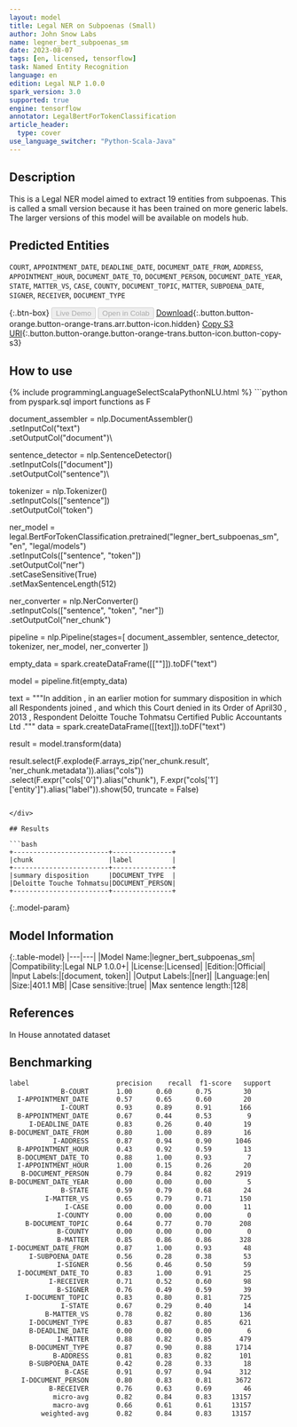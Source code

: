 ```yaml
---
layout: model
title: Legal NER on Subpoenas (Small)
author: John Snow Labs
name: legner_bert_subpoenas_sm
date: 2023-08-07
tags: [en, licensed, tensorflow]
task: Named Entity Recognition
language: en
edition: Legal NLP 1.0.0
spark_version: 3.0
supported: true
engine: tensorflow
annotator: LegalBertForTokenClassification
article_header:
  type: cover
use_language_switcher: "Python-Scala-Java"
---
```


## Description

This is a Legal NER model aimed to extract 19 entities from subpoenas. This is called a small version because it has been trained on more generic labels. The larger versions of this model will be available on models hub.

## Predicted Entities

`COURT`, `APPOINTMENT_DATE`, `DEADLINE_DATE`, `DOCUMENT_DATE_FROM`, `ADDRESS`, `APPOINTMENT_HOUR`, `DOCUMENT_DATE_TO`, `DOCUMENT_PERSON`, `DOCUMENT_DATE_YEAR`, `STATE`, `MATTER_VS`, `CASE`, `COUNTY`, `DOCUMENT_TOPIC`, `MATTER`, `SUBPOENA_DATE`, `SIGNER`, `RECEIVER`, `DOCUMENT_TYPE`

{:.btn-box}
<button class="button button-orange" disabled>Live Demo</button>
<button class="button button-orange" disabled>Open in Colab</button>
[Download](https://s3.amazonaws.com/auxdata.johnsnowlabs.com/legal/models/legner_bert_subpoenas_sm_en_1.0.0_3.0_1691423741988.zip){:.button.button-orange.button-orange-trans.arr.button-icon.hidden}
[Copy S3 URI](s3://auxdata.johnsnowlabs.com/legal/models/legner_bert_subpoenas_sm_en_1.0.0_3.0_1691423741988.zip){:.button.button-orange.button-orange-trans.button-icon.button-copy-s3}

## How to use



<div class="tabs-box" markdown="1">
{% include programmingLanguageSelectScalaPythonNLU.html %}
```python
from pyspark.sql import functions as F

document_assembler = nlp.DocumentAssembler()\
    .setInputCol("text")\
    .setOutputCol("document")\

sentence_detector = nlp.SentenceDetector()\
    .setInputCols(["document"])\
    .setOutputCol("sentence")\

tokenizer = nlp.Tokenizer() \
    .setInputCols(["sentence"]) \
    .setOutputCol("token")

ner_model = legal.BertForTokenClassification.pretrained("legner_bert_subpoenas_sm", "en", "legal/models")\
    .setInputCols(["sentence", "token"])\
    .setOutputCol("ner")\
    .setCaseSensitive(True)\
    .setMaxSentenceLength(512)

ner_converter = nlp.NerConverter()\
    .setInputCols(["sentence", "token", "ner"])\
    .setOutputCol("ner_chunk")

pipeline =  nlp.Pipeline(stages=[
    document_assembler,
    sentence_detector,
    tokenizer,
    ner_model,
    ner_converter
])


empty_data = spark.createDataFrame([[""]]).toDF("text")

model = pipeline.fit(empty_data)

text = """In addition , in an earlier motion for summary disposition in which all Respondents joined , and which this Court denied in its Order of April30 , 2013 , Respondent Deloitte Touche Tohmatsu Certified Public Accountants Ltd ."""
data = spark.createDataFrame([[text]]).toDF("text")

result = model.transform(data)

result.select(F.explode(F.arrays_zip('ner_chunk.result', 'ner_chunk.metadata')).alias("cols")) \
          .select(F.expr("cols['0']").alias("chunk"),
                       F.expr("cols['1']['entity']").alias("label")).show(50, truncate = False)
```

</div>

## Results

```bash
+------------------------+---------------+
|chunk                   |label          |
+------------------------+---------------+
|summary disposition     |DOCUMENT_TYPE  |
|Deloitte Touche Tohmatsu|DOCUMENT_PERSON|
+------------------------+---------------+
```

{:.model-param}
## Model Information

{:.table-model}
|---|---|
|Model Name:|legner_bert_subpoenas_sm|
|Compatibility:|Legal NLP 1.0.0+|
|License:|Licensed|
|Edition:|Official|
|Input Labels:|[document, token]|
|Output Labels:|[ner]|
|Language:|en|
|Size:|401.1 MB|
|Case sensitive:|true|
|Max sentence length:|128|

## References

In House annotated dataset

## Benchmarking

```bash
label                      precision    recall  f1-score   support
             B-COURT       1.00      0.60      0.75        30
  I-APPOINTMENT_DATE       0.57      0.65      0.60        20
             I-COURT       0.93      0.89      0.91       166
  B-APPOINTMENT_DATE       0.67      0.44      0.53         9
     I-DEADLINE_DATE       0.83      0.26      0.40        19
B-DOCUMENT_DATE_FROM       0.80      1.00      0.89        16
           I-ADDRESS       0.87      0.94      0.90      1046
  B-APPOINTMENT_HOUR       0.43      0.92      0.59        13
  B-DOCUMENT_DATE_TO       0.88      1.00      0.93         7
  I-APPOINTMENT_HOUR       1.00      0.15      0.26        20
   B-DOCUMENT_PERSON       0.79      0.84      0.82      2919
B-DOCUMENT_DATE_YEAR       0.00      0.00      0.00         5
             B-STATE       0.59      0.79      0.68        24
         I-MATTER_VS       0.65      0.79      0.71       150
              I-CASE       0.00      0.00      0.00        11
            I-COUNTY       0.00      0.00      0.00         0
    B-DOCUMENT_TOPIC       0.64      0.77      0.70       208
            B-COUNTY       0.00      0.00      0.00         0
            B-MATTER       0.85      0.86      0.86       328
I-DOCUMENT_DATE_FROM       0.87      1.00      0.93        48
     I-SUBPOENA_DATE       0.56      0.28      0.38        53
            I-SIGNER       0.56      0.46      0.50        59
  I-DOCUMENT_DATE_TO       0.83      1.00      0.91        25
          I-RECEIVER       0.71      0.52      0.60        98
            B-SIGNER       0.76      0.49      0.59        39
    I-DOCUMENT_TOPIC       0.83      0.80      0.81       725
             I-STATE       0.67      0.29      0.40        14
         B-MATTER_VS       0.78      0.82      0.80       136
     I-DOCUMENT_TYPE       0.83      0.87      0.85       621
     B-DEADLINE_DATE       0.00      0.00      0.00         6
            I-MATTER       0.88      0.82      0.85       479
     B-DOCUMENT_TYPE       0.87      0.90      0.88      1714
           B-ADDRESS       0.81      0.83      0.82       101
     B-SUBPOENA_DATE       0.42      0.28      0.33        18
              B-CASE       0.91      0.97      0.94       312
   I-DOCUMENT_PERSON       0.80      0.83      0.81      3672
          B-RECEIVER       0.76      0.63      0.69        46
           micro-avg       0.82      0.84      0.83     13157
           macro-avg       0.66      0.61      0.61     13157
        weighted-avg       0.82      0.84      0.83     13157
```
